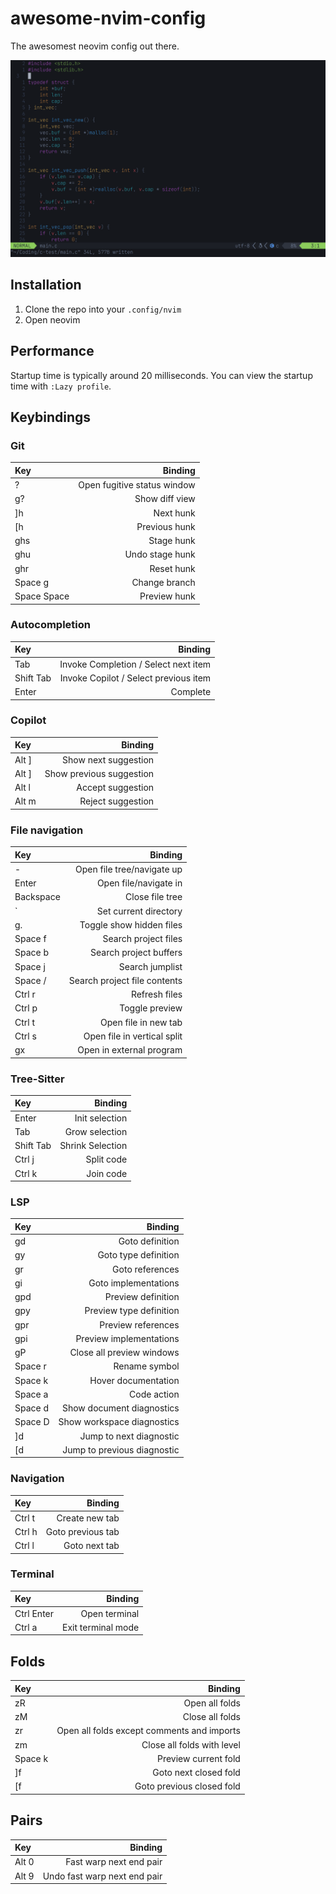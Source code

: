 # awesome-nvim-config

The awesomest neovim config out there.

![Screenshot of config](preview.png)

## Installation

1. Clone the repo into your `.config/nvim`
2. Open neovim

## Performance

Startup time is typically around 20 milliseconds. You can view the startup time
with `:Lazy profile`.

## Keybindings

### Git

| Key         |                     Binding |
| :---------- | --------------------------: |
| ?           | Open fugitive status window |
| g?          |              Show diff view |
| ]h          |                   Next hunk |
| [h          |               Previous hunk |
| ghs         |                  Stage hunk |
| ghu         |             Undo stage hunk |
| ghr         |                  Reset hunk |
| Space g     |               Change branch |
| Space Space |                Preview hunk |

### Autocompletion

| Key       |                               Binding |
| :-------- | ------------------------------------: |
| Tab       |  Invoke Completion / Select next item |
| Shift Tab | Invoke Copilot / Select previous item |
| Enter     |                              Complete |

### Copilot

| Key   |                  Binding |
| :---- | -----------------------: |
| Alt ] |     Show next suggestion |
| Alt ] | Show previous suggestion |
| Alt l |        Accept suggestion |
| Alt m |        Reject suggestion |

### File navigation

| Key       |                      Binding |
| :-------- | ---------------------------: |
| -         |   Open file tree/navigate up |
| Enter     |        Open file/navigate in |
| Backspace |              Close file tree |
| `         |        Set current directory |
| g.        |     Toggle show hidden files |
| Space f   |         Search project files |
| Space b   |       Search project buffers |
| Space j   |              Search jumplist |
| Space /   | Search project file contents |
| Ctrl r    |                Refresh files |
| Ctrl p    |               Toggle preview |
| Ctrl t    |         Open file in new tab |
| Ctrl s    |  Open file in vertical split |
| gx        |     Open in external program |

### Tree-Sitter

| Key       |          Binding |
| :-------- | ---------------: |
| Enter     |   Init selection |
| Tab       |   Grow selection |
| Shift Tab | Shrink Selection |
| Ctrl j    |       Split code |
| Ctrl k    |        Join code |

### LSP

| Key     |                     Binding |
| :------ | --------------------------: |
| gd      |             Goto definition |
| gy      |        Goto type definition |
| gr      |             Goto references |
| gi      |        Goto implementations |
| gpd     |          Preview definition |
| gpy     |     Preview type definition |
| gpr     |          Preview references |
| gpi     |     Preview implementations |
| gP      |   Close all preview windows |
| Space r |               Rename symbol |
| Space k |         Hover documentation |
| Space a |                 Code action |
| Space d |   Show document diagnostics |
| Space D |  Show workspace diagnostics |
| \]d     |     Jump to next diagnostic |
| \[d     | Jump to previous diagnostic |

### Navigation

| Key    |           Binding |
| :----- | ----------------: |
| Ctrl t |    Create new tab |
| Ctrl h | Goto previous tab |
| Ctrl l |     Goto next tab |

### Terminal

| Key        |            Binding |
| :--------- | -----------------: |
| Ctrl Enter |      Open terminal |
| Ctrl a     | Exit terminal mode |

## Folds

| Key     |                                    Binding |
| :------ | -----------------------------------------: |
| zR      |                             Open all folds |
| zM      |                            Close all folds |
| zr      | Open all folds except comments and imports |
| zm      |                 Close all folds with level |
| Space k |                       Preview current fold |
| ]f      |                      Goto next closed fold |
| [f      |                  Goto previous closed fold |

## Pairs

| Key   |                      Binding |
| :---- | ---------------------------: |
| Alt 0 |      Fast warp next end pair |
| Alt 9 | Undo fast warp next end pair |
